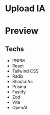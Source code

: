 # Upload IA

# Preview


## Techs
- PNPM
- React
- Tailwind CSS
- Radix
- Shadcn/ui
- Prisma
- Fastify
- Zod
- Vite
- OpenAI